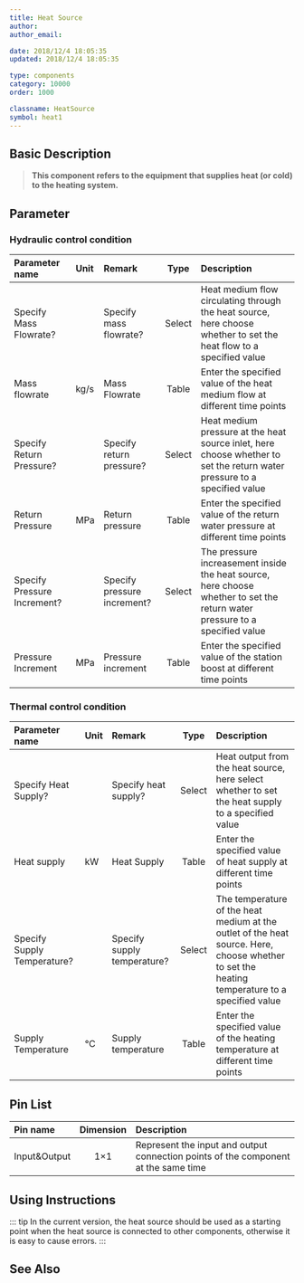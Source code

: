 ```yaml
---
title: Heat Source
author: 
author_email:

date: 2018/12/4 18:05:35
updated: 2018/12/4 18:05:35

type: components
category: 10000
order: 1000

classname: HeatSource
symbol: heat1
---
```

## Basic Description


> **This component refers to the equipment that supplies heat (or cold) to the heating system.**

## Parameter
### Hydraulic control condition
| Parameter name | Unit | Remark | Type | Description |
| :--- | :--- | :--- | :--: | :--- |
| Specify Mass Flowrate? |  | Specify mass flowrate? | Select | Heat medium flow circulating through the heat source, here choose whether to set the heat flow to a specified value |
| Mass flowrate | kg/s | Mass Flowrate | Table | Enter the specified value of the heat medium flow at different time points |
| Specify Return Pressure? |  | Specify return pressure? | Select | Heat medium pressure at the heat source inlet, here choose whether to set the return water pressure to a specified value |
| Return Pressure | MPa | Return pressure | Table | Enter the specified value of the return water pressure at different time points |
| Specify Pressure Increment? |  | Specify pressure increment? | Select | The pressure increasement inside the heat source, here choose whether to set the return water pressure to a specified value |
| Pressure Increment | MPa | Pressure increment | Table | Enter the specified value of the station boost at different time points |

### Thermal control condition
| Parameter name | Unit | Remark | Type | Description |
| :--- | :--- | :--- | :--: | :--- |
| Specify Heat Supply? |  | Specify heat supply? | Select | Heat output from the heat source, here select whether to set the heat supply to a specified value |
| Heat supply | kW | Heat Supply | Table | Enter the specified value of heat supply at different time points |
| Specify Supply Temperature? |  | Specify supply temperature? | Select | The temperature of the heat medium at the outlet of the heat source. Here, choose whether to set the heating temperature to a specified value |
| Supply Temperature | ℃ | Supply temperature | Table | Enter the specified value of the heating temperature at different time points |


## Pin List

| Pin name | Dimension | Description |
| :--- | :--:  | :--- |
| Input&Output | 1×1 | Represent the input and output connection points of the component at the same time |

## Using Instructions

::: tip
In the current version, the heat source should be used as a starting point when the heat source is connected to other components, otherwise it is easy to cause errors.
:::

## See Also


